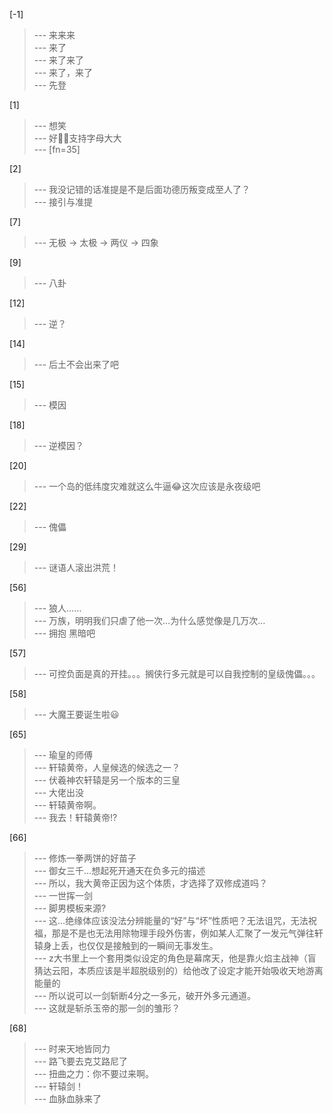 
[-1] 
>--- 来来来<br>
>--- 来了<br>
>--- 来了来了<br>
>--- 来了，来了<br>
>--- 先登<br>

[1] 
>--- 想笑<br>
>--- 好👌🏻支持字母大大<br>
>--- [fn=35]<br>

[2] 
>--- 我没记错的话准提是不是后面功德历叛变成至人了？<br>
>--- 接引与准提<br>

[7] 
>--- 无极 → 太极 → 两仪 → 四象<br>

[9] 
>--- 八卦<br>

[12] 
>--- 逆？<br>

[14] 
>--- 后土不会出来了吧<br>

[15] 
>--- 模因<br>

[18] 
>--- 逆模因？<br>

[20] 
>--- 一个岛的低纬度灾难就这么牛逼😂这次应该是永夜级吧<br>

[22] 
>--- 傀儡<br>

[29] 
>--- 谜语人滚出洪荒！<br>

[56] 
>--- 狼人……<br>
>--- 万族，明明我们只虐了他一次…为什么感觉像是几万次…<br>
>--- 拥抱 黑暗吧<br>

[57] 
>--- 可控负面是真的开挂。。。搁侠行多元就是可以自我控制的皇级傀儡。。。<br>

[58] 
>--- 大魔王要诞生啦😃<br>

[65] 
>--- 瑜皇的师傅<br>
>--- 轩辕黄帝，人皇候选的候选之一？<br>
>--- 伏羲神农轩辕是另一个版本的三皇<br>
>--- 大佬出没<br>
>--- 轩辕黄帝啊。<br>
>--- 我去！轩辕黄帝!?<br>

[66] 
>--- 修炼一拳两饼的好苗子<br>
>--- 御女三千…想起死开通天在负多元的描述<br>
>--- 所以，我大黄帝正因为这个体质，才选择了双修成道吗？<br>
>--- 一世挥一剑<br>
>--- 脚男模板来源?<br>
>--- 这…绝缘体应该没法分辨能量的“好”与“坏”性质吧？无法诅咒，无法祝福，那是不是也无法用除物理手段外伤害，例如某人汇聚了一发元气弹往轩辕身上丢，也仅仅是接触到的一瞬间无事发生。<br>
>--- z大书里上一个套用类似设定的角色是幕席天，他是靠火焰主战神（盲猜达云阳，本质应该是半超脱级别的）给他改了设定才能开始吸收天地游离能量的<br>
>--- 所以说可以一剑斩断4分之一多元，破开外多元通道。<br>
>--- 这就是斩杀玉帝的那一剑的雏形？<br>

[68] 
>--- 时来天地皆同力<br>
>--- 路飞要去克艾路尼了<br>
>--- 扭曲之力：你不要过来啊。<br>
>--- 轩辕剑！<br>
>--- 血脉血脉来了<br>

